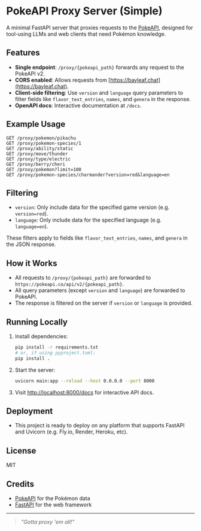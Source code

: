 # PokeAPI Proxy Server (Simple)

A minimal FastAPI server that proxies requests to the [PokeAPI](https://pokeapi.co/), designed for tool-using LLMs and web clients that need Pokémon knowledge.

## Features
- **Single endpoint**: `/proxy/{pokeapi_path}` forwards any request to the PokeAPI v2.
- **CORS enabled**: Allows requests from [https://bayleaf.chat](https://bayleaf.chat).
- **Client-side filtering**: Use `version` and `language` query parameters to filter fields like `flavor_text_entries`, `names`, and `genera` in the response.
- **OpenAPI docs**: Interactive documentation at `/docs`.

## Example Usage
```
GET /proxy/pokemon/pikachu
GET /proxy/pokemon-species/1
GET /proxy/ability/static
GET /proxy/move/thunder
GET /proxy/type/electric
GET /proxy/berry/cheri
GET /proxy/pokemon?limit=100
GET /proxy/pokemon-species/charmander?version=red&language=en
```

## Filtering
- `version`: Only include data for the specified game version (e.g. `version=red`).
- `language`: Only include data for the specified language (e.g. `language=en`).

These filters apply to fields like `flavor_text_entries`, `names`, and `genera` in the JSON response.

## How it Works
- All requests to `/proxy/{pokeapi_path}` are forwarded to `https://pokeapi.co/api/v2/{pokeapi_path}`.
- All query parameters (except `version` and `language`) are forwarded to PokeAPI.
- The response is filtered on the server if `version` or `language` is provided.

## Running Locally
1. Install dependencies:
   ```sh
   pip install -r requirements.txt
   # or, if using pyproject.toml:
   pip install .
   ```
2. Start the server:
   ```sh
   uvicorn main:app --reload --host 0.0.0.0 --port 8000
   ```
3. Visit [http://localhost:8000/docs](http://localhost:8000/docs) for interactive API docs.

## Deployment
- This project is ready to deploy on any platform that supports FastAPI and Uvicorn (e.g. Fly.io, Render, Heroku, etc).

## License
MIT

## Credits
- [PokeAPI](https://pokeapi.co/) for the Pokémon data
- [FastAPI](https://fastapi.tiangolo.com/) for the web framework

---

> _"Gotta proxy 'em all!"_
